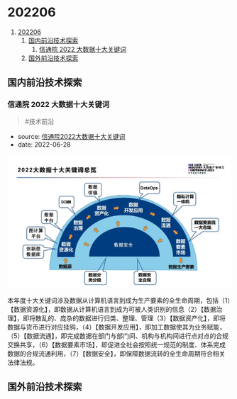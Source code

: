 # 202206

1. [202206](#202206)
    1. [国内前沿技术探索](#国内前沿技术探索)
        1. [信通院 2022 大数据十大关键词](#信通院-2022-大数据十大关键词)
    2. [国外前沿技术探索](#国外前沿技术探索)

## 国内前沿技术探索

### 信通院 2022 大数据十大关键词

> #技术前沿

- source: [信通院2022大数据十大关键词](https://mp.weixin.qq.com/s/YSfnRirk1O_yXOvSJEOtqA)
- date: 2022-06-28

![2022大数据十大关键词](../files/assets/2022_data_10_key_words.png)

本年度十大关键词涉及数据从计算机语言到成为生产要素的全生命周期，包括（1）【数据资源化】，即数据从计算机语言到成为可被人类识别的信息（2）【数据治理】，即将散乱的、庞杂的数据进行归类、整理、管理（3）【数据资产化】，即将数据与货币进行对应挂钩，（4）【数据开发应用】，即加工数据使其为业务赋能，（5）【数据流通】，即完成数据在部门与部门间、机构与机构间进行点对点的合规交换共享，（6）【数据要素市场】，即促进全社会按照统一规范的制度、体系完成数据的合规流通利用，（7）【数据安全】，即保障数据流转的全生命周期符合相关法律法规。

## 国外前沿技术探索
